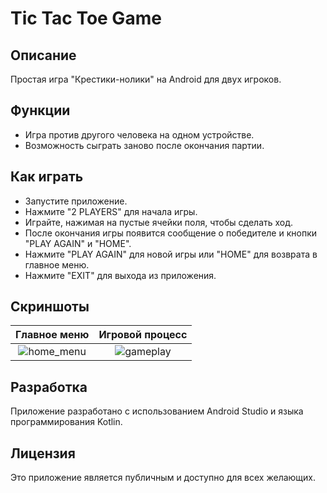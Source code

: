 # Tic Tac Toe Game

## Описание
Простая игра "Крестики-нолики" на Android для двух игроков.

## Функции
- Игра против другого человека на одном устройстве.
- Возможность сыграть заново после окончания партии.

## Как играть
- Запустите приложение.
- Нажмите "2 PLAYERS" для начала игры.
- Играйте, нажимая на пустые ячейки поля, чтобы сделать ход.
- После окончания игры появится сообщение о победителе и кнопки "PLAY AGAIN" и "HOME".
- Нажмите "PLAY AGAIN" для новой игры или "HOME" для возврата в главное меню.
- Нажмите "EXIT" для выхода из приложения.

## Скриншоты
| Главное меню | Игровой процесс |
|:------------:|:---------------:|
| ![home_menu](https://github.com/iskander-rassulov/kotlin_tic-tac-toe/assets/167358283/9eff551c-4050-45b7-b61e-43b93eb475ac) | ![gameplay](https://github.com/iskander-rassulov/kotlin_tic-tac-toe/assets/167358283/aa02e1f5-f636-471f-9971-cbb169837b3a)

## Разработка
Приложение разработано с использованием Android Studio и языка программирования Kotlin.

## Лицензия
Это приложение является публичным и доступно для всех желающих.
